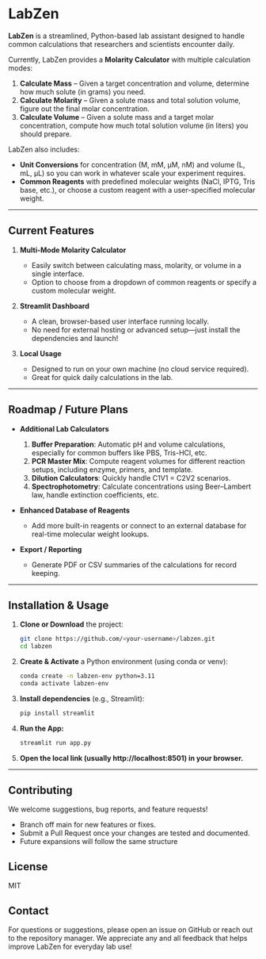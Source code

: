 # LabZen

**LabZen** is a streamlined, Python-based lab assistant designed to handle common calculations that researchers and scientists encounter daily. 

Currently, LabZen provides a **Molarity Calculator** with multiple calculation modes:

1. **Calculate Mass** – Given a target concentration and volume, determine how much solute (in grams) you need.
2. **Calculate Molarity** – Given a solute mass and total solution volume, figure out the final molar concentration.
3. **Calculate Volume** – Given a solute mass and a target molar concentration, compute how much total solution volume (in liters) you should prepare.

LabZen also includes:
- **Unit Conversions** for concentration (M, mM, µM, nM) and volume (L, mL, µL) so you can work in whatever scale your experiment requires.
- **Common Reagents** with predefined molecular weights (NaCl, IPTG, Tris base, etc.), or choose a custom reagent with a user-specified molecular weight.

---

## Current Features

1. **Multi-Mode Molarity Calculator**  
   - Easily switch between calculating mass, molarity, or volume in a single interface.  
   - Option to choose from a dropdown of common reagents or specify a custom molecular weight.  

2. **Streamlit Dashboard**  
   - A clean, browser-based user interface running locally.  
   - No need for external hosting or advanced setup—just install the dependencies and launch!

3. **Local Usage**  
   - Designed to run on your own machine (no cloud service required).  
   - Great for quick daily calculations in the lab.

---

## Roadmap / Future Plans

- **Additional Lab Calculators**  
  1. **Buffer Preparation**: Automatic pH and volume calculations, especially for common buffers like PBS, Tris-HCl, etc.  
  2. **PCR Master Mix**: Compute reagent volumes for different reaction setups, including enzyme, primers, and template.  
  3. **Dilution Calculators**: Quickly handle C1V1 = C2V2 scenarios.  
  4. **Spectrophotometry**: Calculate concentrations using Beer–Lambert law, handle extinction coefficients, etc.

- **Enhanced Database of Reagents**  
  - Add more built-in reagents or connect to an external database for real-time molecular weight lookups.

- **Export / Reporting**  
  - Generate PDF or CSV summaries of the calculations for record keeping.

---

## Installation & Usage

1. **Clone or Download** the project:
   ```bash
   git clone https://github.com/<your-username>/labzen.git
   cd labzen
   ```
2. **Create & Activate** a Python environment (using conda or venv):
    ```bash
    conda create -n labzen-env python=3.11
    conda activate labzen-env
    ```
3. **Install dependencies** (e.g., Streamlit):
    ```bash
    pip install streamlit
    ```
4. **Run the App:**
    ```bash
    streamlit run app.py
    ```
5. **Open the local link (usually http://localhost:8501) in your browser.**

---

## Contributing
We welcome suggestions, bug reports, and feature requests!
- Branch off main for new features or fixes.
- Submit a Pull Request once your changes are tested and documented.
- Future expansions will follow the same structure

## License
MIT

## Contact
For questions or suggestions, please open an issue on GitHub or reach out to the repository manager. We appreciate any and all feedback that helps improve LabZen for everyday lab use!
